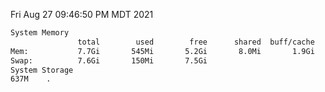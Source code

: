 Fri Aug 27 09:46:50 PM MDT 2021
```bash
System Memory
               total        used        free      shared  buff/cache   available
Mem:           7.7Gi       545Mi       5.2Gi       8.0Mi       1.9Gi       6.8Gi
Swap:          7.6Gi       150Mi       7.5Gi
System Storage
637M	.
```
```bash
